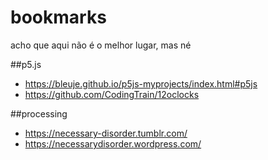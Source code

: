 # bookmarks
acho que aqui não é o melhor lugar, mas né

##p5.js
- https://bleuje.github.io/p5js-myprojects/index.html#p5js
- https://github.com/CodingTrain/12oclocks

##processing
- https://necessary-disorder.tumblr.com/
- https://necessarydisorder.wordpress.com/
